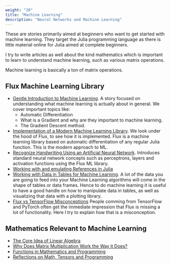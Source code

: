 ```yaml
---
weight: "20"
title: "Machine Learning"
description: "Neural Networks and Machine Learning"
---
```


These are stories primarily aimed at beginners who want to get started with machine learning. They target the Julia programming language as there is little material online for Julia aimed at complete beginners.

I try to write articles as well about the kind mathematics which is important to learn to understand machine learning, such as various matrix operations.

Machine learning is basically a ton of matrix operations.

## Flux Machine Learning Library

- [Gentle Introduction to Machine Learning](https://medium.com/@Jernfrost/machine-learning-for-dummies-in-julia-6cd4d2e71a46). A story focused on understanding what machine learning is actually about in general. We cover important topics like:
	- Automatic Differentiation
	- What is a Gradient and why are they important to machine learning.
	- The Gradient Descent method. 
- [Implementation of a Modern Machine Learning Library](https://medium.com/@Jernfrost/implementation-of-a-modern-machine-learning-library-3596badf3be). We look under the hood of Flux, to see how it is implemented. Flux is a machine learning library based on automatic differentiation of any regular Julia function. This is the modern approach to ML.
- [Recognize Handwriting Using an Artificial Neural Network](https://medium.com/better-programming/handwriting-recognition-using-an-artificial-neural-network-78060d2a7963). Introduces standard neural network concepts such as perceptrons, layers and activation functions using the Flux ML library.
- [Working with and emulating References in Julia](https://medium.com/@Jernfrost/working-with-and-emulating-references-in-julia-e02c1cae5826)
- [Working with Data in Tables for Machine Learning](https://medium.com/@Jernfrost/working-with-data-in-tables-for-machine-learning-6d7e1bb5bcd7). A lot of the data you are going to feed into your Machine Learning algorithms will come in the shape of tables or data frames. Hence to do machine learning it is useful to have a good handle on how to manipulate data in tables, as well as visualizing that data with a plotting library.
- [Flux vs TensorFlow Misconceptions](https://medium.com/@Jernfrost/flux-vs-tensorflow-misconceptions-2737a8b464fb) People comming from TensorFlow and PyTorch often get the immediate impression that Flux is missing a lot of functionality. Here I try to explain how that is a misconception.

## Mathematics Relevant to Machine Learning

- [The Core Idea of Linear Algebra](https://medium.com/@Jernfrost/the-core-idea-of-linear-algebra-7405863d8c1d)
- [Why Does Matrix Multiplication Work the Way it Does?](https://medium.com/@Jernfrost/why-does-matrix-multiplication-work-the-way-it-does-7a8ed9739254)
- [Functions in Mathematics and Programming](https://medium.com/@Jernfrost/functions-in-mathematics-and-programming-9741cbeb8d4b)
- [Reflections on Math, Tensors and Programming](https://nextjournal.com/erik-engheim/reflections-tensors)